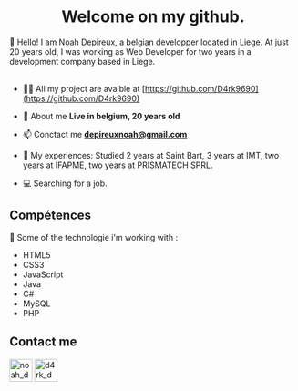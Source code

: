 <h1 align="center">Welcome on my github.</h1>
👋 Hello! I am Noah Depireux, a belgian developper located in Liege. At just 20 years old, I was working as Web Developer for two years in a development company based in Liege.
</br>
</br>

- 👨‍💻 All my project are avaible at [https://github.com/D4rk9690](https://github.com/D4rk9690)

- 💬 About me **Live in belgium, 20 years old**

- 📫 Conctact me **depireuxnoah@gmail.com**

- 📄 My experiences: Studied 2 years at Saint Bart, 3 years at IMT, two years at IFAPME, two years at PRISMATECH SPRL.

- 💻 Searching for a job.

## Compétences
🚀 Some of the technologie i'm working with :
- HTML5
- CSS3
- JavaScript
- Java
- C#
- MySQL
- PHP

## Contact me
<p align="left">
<a href="https://www.linkedin.com/in/noah-depireux/" target="blank"><img align="center" src="https://media.discordapp.net/attachments/852924244185710613/1138841467129958512/icons8-linkedin-96.png" alt="noah_dep" height="40" width="40" /></a>
<a href="https://instagram.com/noah_dep" target="blank"><img align="center" src="https://media.discordapp.net/attachments/852924244185710613/1138841467759120384/icons8-instagram-96.png" alt="d4rk_dev" height="40" width="40" /></a>
</p>
